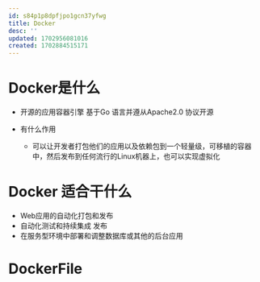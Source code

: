```yaml
---
id: s84p1p8dpfjpo1gcn37yfwg
title: Docker
desc: ''
updated: 1702956081016
created: 1702884515171
---
```



# Docker是什么

- 开源的应用容器引擎 基于Go 语言并遵从Apache2.0 协议开源

- 有什么作用

    - 可以让开发者打包他们的应用以及依赖包到一个轻量级，可移植的容器中，然后发布到任何流行的Linux机器上，也可以实现虚拟化

# Docker 适合干什么

- Web应用的自动化打包和发布
- 自动化测试和持续集成 发布
- 在服务型环境中部署和调整数据库或其他的后台应用


# DockerFile

